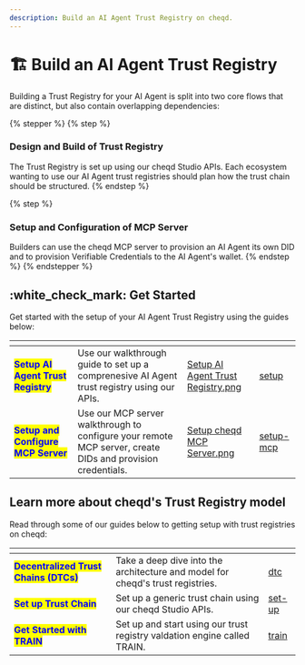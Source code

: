 ```yaml
---
description: Build an AI Agent Trust Registry on cheqd.
---
```


# 🏗️ Build an AI Agent Trust Registry

Building a Trust Registry for your AI Agent is split into two core flows that are distinct, but also contain overlapping dependencies:

{% stepper %}
{% step %}
### Design and Build of Trust Registry

The Trust Registry is set up using our cheqd Studio APIs. Each ecosystem wanting to use our AI Agent trust registries should plan how the trust chain should be structured.&#x20;
{% endstep %}

{% step %}
### Setup and Configuration of MCP Server

Builders can use the cheqd MCP server to provision an AI Agent its own DID and to provision Verifiable Credentials to the AI Agent's wallet.&#x20;
{% endstep %}
{% endstepper %}

## :white\_check\_mark: Get Started

Get started with the setup of your AI Agent Trust Registry using the guides below:

<table data-card-size="large" data-view="cards"><thead><tr><th></th><th></th><th data-hidden data-card-cover data-type="files"></th><th data-hidden data-card-target data-type="content-ref"></th></tr></thead><tbody><tr><td><mark style="color:blue;"><strong>Setup AI Agent Trust Registry</strong></mark> </td><td>Use our walkthrough guide to set up a comprenesive AI Agent trust registry using our APIs.</td><td><a href="../../../.gitbook/assets/Setup AI Agent Trust Registry.png">Setup AI Agent Trust Registry.png</a></td><td><a href="setup/">setup</a></td></tr><tr><td><mark style="color:blue;"><strong>Setup and Configure MCP Server</strong></mark></td><td>Use our MCP server walkthrough to configure your remote MCP server, create DIDs and provision credentials.</td><td><a href="../../../.gitbook/assets/Setup cheqd MCP Server.png">Setup cheqd MCP Server.png</a></td><td><a href="setup-mcp/">setup-mcp</a></td></tr></tbody></table>

## Learn more about cheqd's Trust Registry model

Read through some of our guides below to getting setup with trust registries on cheqd:

<table data-view="cards"><thead><tr><th></th><th></th><th data-hidden data-card-target data-type="content-ref"></th></tr></thead><tbody><tr><td><mark style="color:blue;"><strong>Decentralized Trust Chains (DTCs)</strong></mark></td><td>Take a deep dive into the architecture and model for cheqd's trust registries.</td><td><a href="../../../studio/trust-registries/dtc/">dtc</a></td></tr><tr><td><mark style="color:blue;"><strong>Set up Trust Chain</strong></mark></td><td>Set up a generic trust chain using our cheqd Studio APIs. </td><td><a href="../../../studio/trust-registries/set-up/">set-up</a></td></tr><tr><td><mark style="color:blue;"><strong>Get Started with TRAIN</strong></mark></td><td>Set up and start using our trust registry valdation engine called TRAIN.</td><td><a href="../../../studio/trust-registries/train/">train</a></td></tr></tbody></table>
